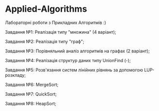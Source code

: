 # Applied-Algorithms
Лабораторні роботи з Прикладних Алгоритмів :)

Завдання №1: Реалізація типу "множина" (4 варіант);

Завдання №2: Реалізація типу "граф";

Завдання №3: Порівняльний аналіз алгоритмів на графах (2 варіант);

Завдання №4: Реалізація структур даних типу UnionFind (-);

Завдання №5: Розв'язання систем лінійних рівнянь за допомогою LUP-розкладу;

Завдання №6: MergeSort;

Завдання №7: QuickSort;

Завдання №8: HeapSort;
